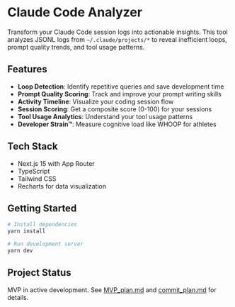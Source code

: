 # Claude Code Analyzer

Transform your Claude Code session logs into actionable insights. This tool analyzes JSONL logs from `~/.claude/projects/*` to reveal inefficient loops, prompt quality trends, and tool usage patterns.

## Features

- **Loop Detection**: Identify repetitive queries and save development time
- **Prompt Quality Scoring**: Track and improve your prompt writing skills
- **Activity Timeline**: Visualize your coding session flow
- **Session Scoring**: Get a composite score (0-100) for your sessions
- **Tool Usage Analytics**: Understand your tool usage patterns
- **Developer Strain™**: Measure cognitive load like WHOOP for athletes

## Tech Stack

- Next.js 15 with App Router
- TypeScript
- Tailwind CSS
- Recharts for data visualization

## Getting Started

```bash
# Install dependencies
yarn install

# Run development server
yarn dev
```

## Project Status

MVP in active development. See [MVP_plan.md](./MVP_plan.md) and [commit_plan.md](./commit_plan.md) for details.
